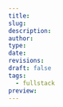 ```yaml
---
title:
slug:
description:
author:
type:
date:
revisions:
draft: false
tags:
  - fullstack
preview: 
---
```

